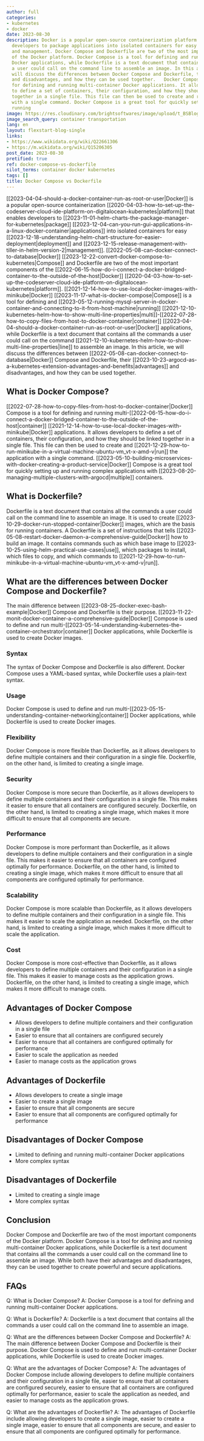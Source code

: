 ```yaml
---
author: full
categories:
- kubernetes
- docker
date: 2023-08-30
description: Docker is a popular open-source containerization platform that enables
  developers to package applications into isolated containers for easy deployment
  and management. Docker Compose and Dockerfile are two of the most important components
  of the Docker platform. Docker Compose is a tool for defining and running multi-container
  Docker applications, while Dockerfile is a text document that contains all the commands
  a user could call on the command line to assemble an image. In this article, we
  will discuss the differences between Docker Compose and Dockerfile, their advantages
  and disadvantages, and how they can be used together.   Docker Compose is a tool
  for defining and running multi-container Docker applications. It allows developers
  to define a set of containers, their configuration, and how they should be linked
  together in a single file. This file can then be used to create and run the application
  with a single command. Docker Compose is a great tool for quickly setting up and
  running
image: https://res.cloudinary.com/brightsoftwares/image/upload/t_BSBlogImage/v1/brightsoftwares.com.blog/L_TKPq04f4Q
image_search_query: container transportation
lang: en
layout: flexstart-blog-single
links:
- https://www.wikidata.org/wiki/Q22661306
- https://m.wikidata.org/wiki/Q15206305
post_date: 2023-08-30
pretified: true
ref: docker-compose-vs-dockerfile
silot_terms: container docker kubernetes
tags: []
title: Docker Compose vs Dockerfile
---
```


[[2023-04-04-should-a-docker-container-run-as-root-or-user|Docker]] is a popular open-source containerization [[2020-04-03-how-to-set-up-the-codeserver-cloud-ide-platform-on-digitalocean-kubernetes|platform]] that enables developers to [[2023-11-01-helm-charts-the-package-manager-for-kubernetes|package]] [[2023-12-04-can-you-run-gui-applications-in-a-linux-docker-container|applications]] into isolated containers for easy [[2023-12-18-understanding-helm-chart-structure-for-easier-deployment|deployment]] and [[2023-12-15-release-management-with-tiller-in-helm-version-2|management]]. [[2022-05-08-can-docker-connect-to-database|Docker]] [[2023-12-22-convert-docker-compose-to-kubernetes|Compose]] and Dockerfile are two of the most important components of the [[2022-06-15-how-do-i-connect-a-docker-bridged-container-to-the-outside-of-the-host|Docker]] [[2020-04-03-how-to-set-up-the-codeserver-cloud-ide-platform-on-digitalocean-kubernetes|platform]]. [[2021-12-14-how-to-use-local-docker-images-with-minikube|Docker]] [[2023-11-17-what-is-docker-compose|Compose]] is a tool for defining and [[2023-05-12-running-mysql-server-in-docker-container-and-connecting-to-it-from-host-machine|running]] [[2021-12-10-kubernetes-helm-how-to-show-multi-line-properties|multi]]-[[2022-07-28-how-to-copy-files-from-host-to-docker-container|container]] [[2023-04-04-should-a-docker-container-run-as-root-or-user|Docker]] applications, while Dockerfile is a text document that contains all the commands a user could call on the command [[2021-12-10-kubernetes-helm-how-to-show-multi-line-properties|line]] to assemble an image. In this article, we will discuss the differences between [[2022-05-08-can-docker-connect-to-database|Docker]] Compose and Dockerfile, their [[2023-10-23-argocd-as-a-kubernetes-extension-advantages-and-benefits|advantages]] and disadvantages, and how they can be used together. 

## What is Docker Compose? 

[[2022-07-28-how-to-copy-files-from-host-to-docker-container|Docker]] Compose is a tool for defining and running multi-[[2022-06-15-how-do-i-connect-a-docker-bridged-container-to-the-outside-of-the-host|container]] [[2021-12-14-how-to-use-local-docker-images-with-minikube|Docker]] applications. It allows developers to define a set of containers, their configuration, and how they should be linked together in a single file. This file can then be used to create and [[2021-12-29-how-to-run-minikube-in-a-virtual-machine-ubuntu-vm_vt-x-amd-v|run]] the application with a single command. [[2023-05-10-building-microservices-with-docker-creating-a-product-service|Docker]] Compose is a great tool for quickly setting up and running complex applications with [[2023-08-20-managing-multiple-clusters-with-argocd|multiple]] containers. 

## What is Dockerfile? 

Dockerfile is a text document that contains all the commands a user could call on the command line to assemble an image. It is used to create [[2023-10-29-docker-run-stopped-container|Docker]] images, which are the basis for running containers. A Dockerfile is a set of instructions that tells [[2023-05-08-restart-docker-daemon-a-comprehensive-guide|Docker]] how to build an image. It contains commands such as which base image to [[2023-10-25-using-helm-practical-use-cases|use]], which packages to install, which files to copy, and which commands to [[2021-12-29-how-to-run-minikube-in-a-virtual-machine-ubuntu-vm_vt-x-amd-v|run]]. 

## What are the differences between Docker Compose and Dockerfile? 

The main difference between [[2023-08-25-docker-exec-bash-example|Docker]] Compose and Dockerfile is their purpose. [[2023-11-22-monit-docker-container-a-comprehensive-guide|Docker]] Compose is used to define and run multi-[[2023-05-14-understanding-kubernetes-the-container-orchestrator|container]] Docker applications, while Dockerfile is used to create Docker images. 

### Syntax 

The syntax of Docker Compose and Dockerfile is also different. Docker Compose uses a YAML-based syntax, while Dockerfile uses a plain-text syntax. 

### Usage 

Docker Compose is used to define and run multi-[[2023-05-15-understanding-container-networking|container]] Docker applications, while Dockerfile is used to create Docker images. 

### Flexibility 

Docker Compose is more flexible than Dockerfile, as it allows developers to define multiple containers and their configuration in a single file. Dockerfile, on the other hand, is limited to creating a single image. 

### Security 

Docker Compose is more secure than Dockerfile, as it allows developers to define multiple containers and their configuration in a single file. This makes it easier to ensure that all containers are configured securely. Dockerfile, on the other hand, is limited to creating a single image, which makes it more difficult to ensure that all components are secure. 

### Performance 

Docker Compose is more performant than Dockerfile, as it allows developers to define multiple containers and their configuration in a single file. This makes it easier to ensure that all containers are configured optimally for performance. Dockerfile, on the other hand, is limited to creating a single image, which makes it more difficult to ensure that all components are configured optimally for performance. 

### Scalability 

Docker Compose is more scalable than Dockerfile, as it allows developers to define multiple containers and their configuration in a single file. This makes it easier to scale the application as needed. Dockerfile, on the other hand, is limited to creating a single image, which makes it more difficult to scale the application. 

### Cost 

Docker Compose is more cost-effective than Dockerfile, as it allows developers to define multiple containers and their configuration in a single file. This makes it easier to manage costs as the application grows. Dockerfile, on the other hand, is limited to creating a single image, which makes it more difficult to manage costs. 

## Advantages of Docker Compose 

- Allows developers to define multiple containers and their configuration in a single file 
- Easier to ensure that all containers are configured securely 
- Easier to ensure that all containers are configured optimally for performance 
- Easier to scale the application as needed 
- Easier to manage costs as the application grows 

## Advantages of Dockerfile 

- Allows developers to create a single image 
- Easier to create a single image 
- Easier to ensure that all components are secure 
- Easier to ensure that all components are configured optimally for performance 

## Disadvantages of Docker Compose 

- Limited to defining and running multi-container Docker applications 
- More complex syntax 

## Disadvantages of Dockerfile 

- Limited to creating a single image 
- More complex syntax 

## Conclusion 

Docker Compose and Dockerfile are two of the most important components of the Docker platform. Docker Compose is a tool for defining and running multi-container Docker applications, while Dockerfile is a text document that contains all the commands a user could call on the command line to assemble an image. While both have their advantages and disadvantages, they can be used together to create powerful and secure applications. 

## FAQs 

Q: What is Docker Compose? 
A: Docker Compose is a tool for defining and running multi-container Docker applications. 

Q: What is Dockerfile? 
A: Dockerfile is a text document that contains all the commands a user could call on the command line to assemble an image. 

Q: What are the differences between Docker Compose and Dockerfile? 
A: The main difference between Docker Compose and Dockerfile is their purpose. Docker Compose is used to define and run multi-container Docker applications, while Dockerfile is used to create Docker images. 

Q: What are the advantages of Docker Compose? 
A: The advantages of Docker Compose include allowing developers to define multiple containers and their configuration in a single file, easier to ensure that all containers are configured securely, easier to ensure that all containers are configured optimally for performance, easier to scale the application as needed, and easier to manage costs as the application grows. 

Q: What are the advantages of Dockerfile? 
A: The advantages of Dockerfile include allowing developers to create a single image, easier to create a single image, easier to ensure that all components are secure, and easier to ensure that all components are configured optimally for performance.